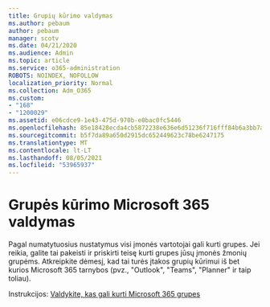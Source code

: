 ```yaml
---
title: Grupių kūrimo valdymas
ms.author: pebaum
author: pebaum
manager: scotv
ms.date: 04/21/2020
ms.audience: Admin
ms.topic: article
ms.service: o365-administration
ROBOTS: NOINDEX, NOFOLLOW
localization_priority: Normal
ms.collection: Adm_O365
ms.custom:
- "168"
- "1200029"
ms.assetid: e06cdce9-1e43-475d-970b-e0bac0fc5446
ms.openlocfilehash: 85e18428ecda4cb5872238e636e6d51236f716fff84b6a3bb7a84e97eca3bdf8
ms.sourcegitcommit: b5f7da89a650d2915dc652449623c78be6247175
ms.translationtype: MT
ms.contentlocale: lt-LT
ms.lasthandoff: 08/05/2021
ms.locfileid: "53965937"
---
```

# <a name="control-creation-of-microsoft-365-groups"></a>Grupės kūrimo Microsoft 365 valdymas

Pagal numatytuosius nustatymus visi įmonės vartotojai gali kurti grupes. Jei reikia, galite tai pakeisti ir priskirti teisę kurti grupes jūsų įmonės žmonių grupėms. Atkreipkite dėmesį, kad tai turės įtakos grupių kūrimui iš bet kurios Microsoft 365 tarnybos (pvz., "Outlook", "Teams", "Planner" ir taip toliau).
  
Instrukcijos: [Valdykite, kas gali kurti Microsoft 365 grupes](https://docs.microsoft.com/microsoft-365/admin/create-groups/manage-creation-of-groups)
